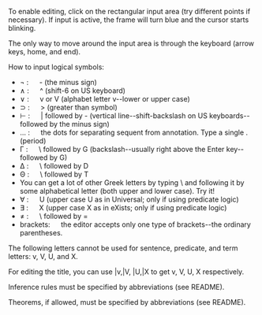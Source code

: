 To enable editing, click on the rectangular input area (try different points if necessary). If input is active, the frame will turn blue and the cursor starts blinking.
 
The only way to move around the input area is through the keyboard (arrow keys, home, 
and end).

How to input logical symbols:
- &#x00AC; : &emsp; - (the minus sign)
-  &#x2227; : &emsp; ^ (shift-6 on US keyboard)
-  &#x2228; : &emsp; v or V (alphabet letter v--lower or upper case)
-  &#x2283; : &emsp; &gt; (greater than symbol)
-  ⊢ : &emsp; | followed by - (vertical line--shift-backslash on US keyboards--followed by the minus sign)
-  ... : &emsp; the dots for separating sequent from annotation. Type a single . (period) 
-  &#x0393; : &emsp; \ followed by G (backslash--usually right above the Enter key--followed by G)
-  &#x0394; : &emsp; \ followed by D
-  &#x0398; : &emsp; \ followed by T
- You can get a lot of other Greek letters by typing \ and following it by some alphabetical letter (both upper and lower case). Try it!
- &#x2200; : &emsp; U (upper case U as in Universal; only if using predicate logic)
- &#x2203; : &emsp; X (upper case X as in eXists; only if using predicate logic)
- ≠ : &emsp; \ followed by =
- brackets: &emsp; the editor accepts only one type of brackets--the ordinary parentheses.


The following letters cannot be used for sentence, predicate, and term letters:
v, V, U, and X.

For editing the title, you can use |v,|V, |U,|X to get v, V, U, X respectively.

Inference rules must be specified by abbreviations (see README).

Theorems, if allowed, must be specified by abbreviations (see README).


